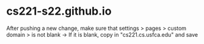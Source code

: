 # cs221-s22.github.io

After pushing a new change, make sure that  settings > pages > custom domain > is not blank
-> If it is blank, copy in "cs221.cs.usfca.edu" and save
